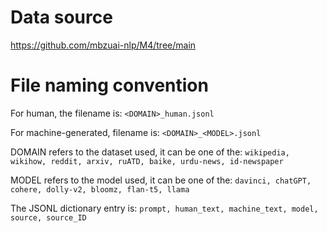 # Data source

https://github.com/mbzuai-nlp/M4/tree/main

# File naming convention

For human, the filename is:
```<DOMAIN>_human.jsonl```

For machine-generated, filename is:
```<DOMAIN>_<MODEL>.jsonl```

DOMAIN refers to the dataset used, it can be one of the: ```wikipedia, wikihow, reddit, arxiv, ruATD, baike, urdu-news, id-newspaper```

MODEL refers to the model used, it can be one of the: ```davinci, chatGPT, cohere, dolly-v2, bloomz, flan-t5, llama```

The JSONL dictionary entry is:
```prompt, human_text, machine_text, model, source, source_ID```


